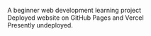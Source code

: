 A beginner web development learning project<br>Deployed website on GitHub Pages and Vercel<br>Presently undeployed.
